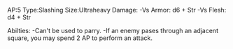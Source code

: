 AP:5
Type:Slashing
Size:Ultraheavy
Damage:
	-Vs Armor: d6 + Str
	-Vs Flesh: d4 + Str

Abilties:
	-Can't be used to parry.
	-If an enemy pases through an adjacent square, you may spend 2 AP to perform an attack.